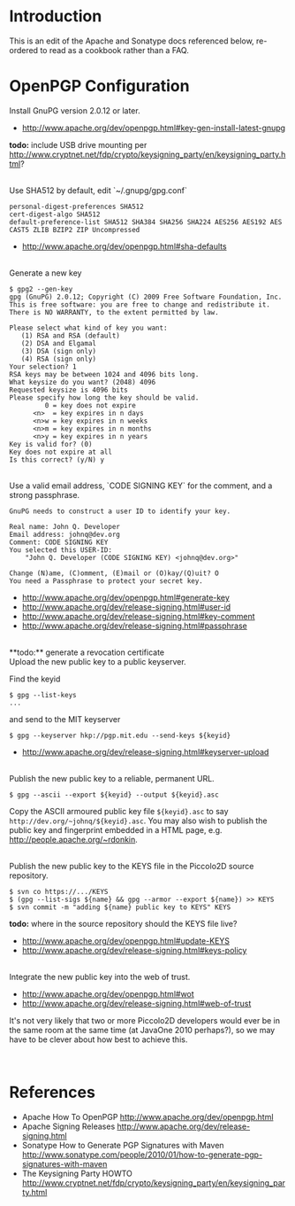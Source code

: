 # Introduction #

This is an edit of the Apache and Sonatype docs referenced below, re-ordered to read as a cookbook rather than a FAQ.


# OpenPGP Configuration #

Install GnuPG version 2.0.12 or later.

  * http://www.apache.org/dev/openpgp.html#key-gen-install-latest-gnupg


**todo:** include USB drive mounting per http://www.cryptnet.net/fdp/crypto/keysigning_party/en/keysigning_party.html?


<br />
Use SHA512 by default, edit `~/.gnupg/gpg.conf`

```
personal-digest-preferences SHA512
cert-digest-algo SHA512
default-preference-list SHA512 SHA384 SHA256 SHA224 AES256 AES192 AES CAST5 ZLIB BZIP2 ZIP Uncompressed 
```

  * http://www.apache.org/dev/openpgp.html#sha-defaults


<br />
Generate a new key

```
$ gpg2 --gen-key
gpg (GnuPG) 2.0.12; Copyright (C) 2009 Free Software Foundation, Inc.
This is free software: you are free to change and redistribute it.
There is NO WARRANTY, to the extent permitted by law.

Please select what kind of key you want:
   (1) RSA and RSA (default)
   (2) DSA and Elgamal
   (3) DSA (sign only)
   (4) RSA (sign only)
Your selection? 1
RSA keys may be between 1024 and 4096 bits long.
What keysize do you want? (2048) 4096
Requested keysize is 4096 bits
Please specify how long the key should be valid.
         0 = key does not expire
      <n>  = key expires in n days
      <n>w = key expires in n weeks
      <n>m = key expires in n months
      <n>y = key expires in n years
Key is valid for? (0) 
Key does not expire at all
Is this correct? (y/N) y
```


<br />
Use a valid email address, `CODE SIGNING KEY` for the comment, and a strong passphrase.

```
GnuPG needs to construct a user ID to identify your key.

Real name: John Q. Developer
Email address: johnq@dev.org
Comment: CODE SIGNING KEY
You selected this USER-ID:
    "John Q. Developer (CODE SIGNING KEY) <johnq@dev.org>"

Change (N)ame, (C)omment, (E)mail or (O)kay/(Q)uit? O
You need a Passphrase to protect your secret key.
```

  * http://www.apache.org/dev/openpgp.html#generate-key
  * http://www.apache.org/dev/release-signing.html#user-id
  * http://www.apache.org/dev/release-signing.html#key-comment
  * http://www.apache.org/dev/release-signing.html#passphrase


<br />
**todo:** generate a revocation certificate


<br />
Upload the new public key to a public keyserver.

Find the keyid

```
$ gpg --list-keys
...
```

and send to the MIT keyserver

```
$ gpg --keyserver hkp://pgp.mit.edu --send-keys ${keyid}
```

  * http://www.apache.org/dev/release-signing.html#keyserver-upload


<br />
Publish the new public key to a reliable, permanent URL.

```
$ gpg --ascii --export ${keyid} --output ${keyid}.asc
```

Copy the ASCII armoured public key file `${keyid}.asc` to say `http://dev.org/~johnq/${keyid}.asc`.  You may also wish to publish the public key and fingerprint embedded in a HTML page, e.g. http://people.apache.org/~rdonkin.


<br />
Publish the new public key to the KEYS file in the Piccolo2D source repository.

```
$ svn co https://.../KEYS
$ (gpg --list-sigs ${name} && gpg --armor --export ${name}) >> KEYS
$ svn commit -m "adding ${name} public key to KEYS" KEYS
```

**todo:** where in the source repository should the KEYS file live?

  * http://www.apache.org/dev/openpgp.html#update-KEYS
  * http://www.apache.org/dev/release-signing.html#keys-policy


<br />
Integrate the new public key into the web of trust.

  * http://www.apache.org/dev/openpgp.html#wot
  * http://www.apache.org/dev/release-signing.html#web-of-trust

It's not very likely that two or more Piccolo2D developers would ever be in the same room at the same time (at JavaOne 2010 perhaps?), so we may have to be clever about how best to achieve this.

<br />

# References #

  * Apache How To OpenPGP http://www.apache.org/dev/openpgp.html
  * Apache Signing Releases http://www.apache.org/dev/release-signing.html
  * Sonatype How to Generate PGP Signatures with Maven http://www.sonatype.com/people/2010/01/how-to-generate-pgp-signatures-with-maven
  * The Keysigning Party HOWTO http://www.cryptnet.net/fdp/crypto/keysigning_party/en/keysigning_party.html